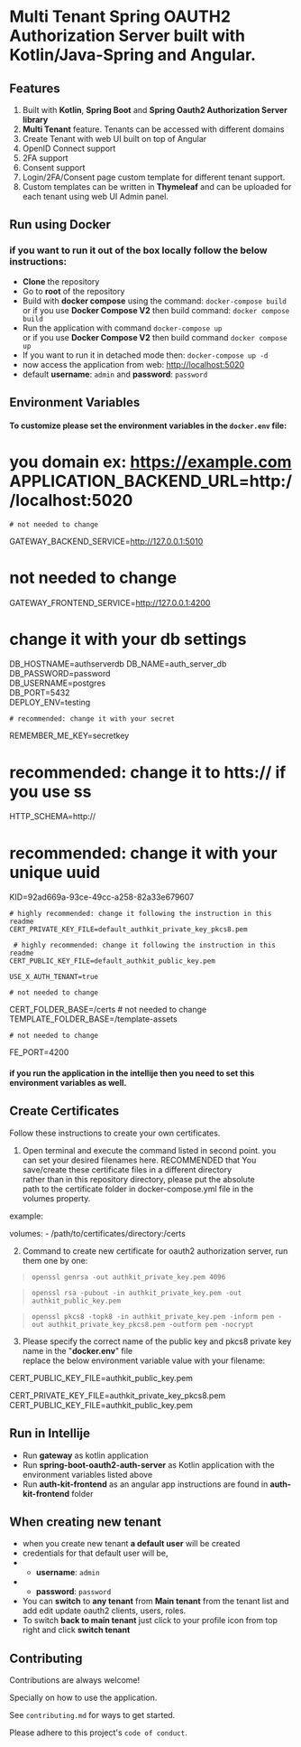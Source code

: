 
# Multi Tenant Spring OAUTH2 Authorization Server built with Kotlin/Java-Spring and Angular.

## Features

1. Built with **Kotlin**, **Spring Boot** and **Spring Oauth2 Authorization Server library**
2. **Multi Tenant** feature. Tenants can be accessed with different domains
3. Create Tenant with web UI built on top of Angular
4. OpenID Connect support
5. 2FA support
6. Consent support
7. Login/2FA/Consent page custom template for different tenant support.
8. Custom templates can be written in **Thymeleaf** and can be uploaded for each tenant using web UI Admin panel.

## Run using Docker

### if you want to run it out of the box locally follow the below instructions:

- **Clone** the repository
- Go to **root** of the repository
- Build with **docker compose** using the command: `docker-compose build`  
  or if you use **Docker Compose V2** then build command: `docker compose build`
- Run the application with command `docker-compose up `  
  or if you use **Docker Compose V2** then build command `docker compose up`
- If you want to run it in detached mode then: `docker-compose up -d`
- now access the application from web: [http://localhost:5020](http://localhost:5020)
- default **username**: `admin` and **password**: `password`

## Environment Variables
#### To customize please set the environment variables in the `docker.env` file:

# you domain ex: https://example.com APPLICATION_BACKEND_URL=http://localhost:5020
    # not needed to change  
GATEWAY_BACKEND_SERVICE=http://127.0.0.1:5010      
# not needed to change  
GATEWAY_FRONTEND_SERVICE=http://127.0.0.1:4200      
# change it with your db settings  
DB_HOSTNAME=authserverdb    DB_NAME=auth_server_db     
DB_PASSWORD=password      
DB_USERNAME=postgres      
DB_PORT=5432        
DEPLOY_ENV=testing

    # recommended: change it with your secret  
REMEMBER_ME_KEY=secretkey      
# recommended: change it to htts:// if you use ss  
HTTP_SCHEMA=http://      
# recommended: change it with your unique uuid   
KID=92ad669a-93ce-49cc-a258-82a33e679607

    # highly recommended: change it following the instruction in this readme   
    CERT_PRIVATE_KEY_FILE=default_authkit_private_key_pkcs8.pem     
      
     # highly recommended: change it following the instruction in this readme   
    CERT_PUBLIC_KEY_FILE=default_authkit_public_key.pem      
      
    USE_X_AUTH_TENANT=true        
      
    # not needed to change  
CERT_FOLDER_BASE=/certs    # not needed to change    
TEMPLATE_FOLDER_BASE=/template-assets

    # not needed to change  
FE_PORT=4200
#### if you run the application in the intellije then you need to set this environment variables as well.


## Create Certificates

Follow these instructions to create your own certificates.

1. Open terminal and execute the command listed in second point. you  
   can  set your desired filenames here. RECOMMENDED that You  
   save/create    these certificate files in a different directory  
   rather than in this    repository directory, please put the absolute  
   path to the certificate    folder in docker-compose.yml file in the  
   volumes property.

example:

volumes: - /path/to/certificates/directory:/certs

2. Command to create new certificate for oauth2 authorization server, run them one by one:

>     openssl genrsa -out authkit_private_key.pem 4096  

>     openssl rsa -pubout -in authkit_private_key.pem -out authkit_public_key.pem  

>     openssl pkcs8 -topk8 -in authkit_private_key.pem -inform pem -out authkit_private_key_pkcs8.pem -outform pem -nocrypt  

3. Please specify the correct name of the public key and pkcs8 private key name in the "**docker.env**" file  
   replace the below environment variable value with your filename:


CERT_PUBLIC_KEY_FILE=authkit_public_key.pem

CERT_PRIVATE_KEY_FILE=authkit_private_key_pkcs8.pem CERT_PUBLIC_KEY_FILE=authkit_public_key.pem
## Run in Intellije

- Run **gateway** as kotlin application
- Run **spring-boot-oauth2-auth-server** as Kotlin application with the environment variables listed above
- Run **auth-kit-frontend** as an angular app instructions are found in **auth-kit-frontend** folder


## When creating new tenant

- when you create new tenant **a default user** will be created
- credentials for that default user will be,
-  - **username**: `admin`
- -  **password**: `password`
- You can **switch** to **any tenant** from **Main tenant** from the tenant list and add edit update oauth2 clients, users, roles.
- To switch **back to main tenant** just click to your profile icon from top right and click **switch tenant**



## Contributing

Contributions are always welcome!

Specially on how to use the application.

See `contributing.md` for ways to get started.

Please adhere to this project's `code of conduct`.

